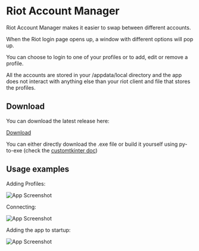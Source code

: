 
# Riot Account Manager

Riot Account Manager makes it easier to swap between different accounts. 

When the Riot login page opens up, a window with different options will pop up.

You can choose to login to one of your profiles or to add, edit or remove a profile.

All the accounts are stored in your /appdata/local directory and the app does not interact with anything else than your riot client and file that stores the profiles.



## Download

You can download the latest release  here:

[Download](https://github.com/wateecuhs/Riot-Account-Selector/releases/latest)

You can either directly download the .exe file or build it yourself using py-to-exe (check the [customtkinter doc](https://github.com/TomSchimansky/CustomTkinter/wiki/Packaging))
    
## Usage examples

Adding Profiles:

![App Screenshot](https://media4.giphy.com/media/im2mAOEYz2z7s2De27/giphy.gif?cid=790b76117d8688616a4b55a5f34dcc5f5cf5120994365167&rid=giphy.gif&ct=g)

Connecting:

![App Screenshot](https://media1.giphy.com/media/VZxqTA1wSj9qBIU1ZQ/giphy.gif)

Adding the app to startup:

![App Screenshot](https://media1.giphy.com/media/m0t3I2CRttu6ma4fFV/giphy.gif)
